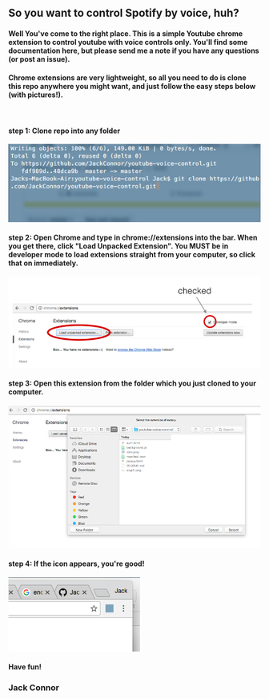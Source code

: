 <h2>
  So you want to control Spotify by voice, huh?
  </h2>
<h4>
  Well You've come to the right place. This is a simple Youtube chrome extension to control youtube with voice controls only. You'll find some documentation here, but please send me a note if you have any questions (or post an issue).
</h4>
<h4>
  Chrome extensions are very lightweight, so all you need to do is clone this repo anywhere you might want, and just follow the easy steps below (with pictures!).
</h4>
<br>
<h4>
  step 1:
    Clone repo into any folder
</h4>
<img src='clone.png'></img>
<br>
<h4>
  step 2:
    Open Chrome and type in chrome://extensions into the bar. When you get there, click "Load Unpacked Extension". You MUST be in developer mode to load extensions straight from your computer, so click that on immediately.
</h4>
<img src='step1.png'></img>
<br>
<h4>
  step 3:
    Open this extension from the folder which you just cloned to your computer.
</h4>
<img src='step2.png'></img>
<br>
<h4>
  step 4:
    If the icon appears, you're good!
</h4>
<img src='step4.png'></img>
<br>
<h4>
  Have fun!
</h4>
<h3>Jack Connor</h3>
